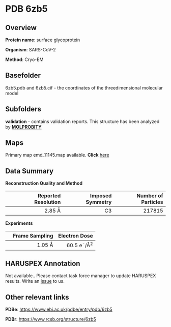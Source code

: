 # PDB 6zb5

## Overview

**Protein name**: surface glycoprotein

**Organism**: SARS-CoV-2

**Method**: Cryo-EM



## Basefolder

6zb5.pdb and 6zb5.cif - the coordinates of the threedimensional molecular model

## Subfolders





**validation** - contains validation reports. This structure has been analyzed by   [**MOLPROBITY**](https://github.com/thorn-lab/coronavirus_structural_task_force/tree/master/pdb/surface_glycoprotein/SARS-CoV-2/6zb5/validation/molprobity)   



## Maps

Primary map emd_11145.map available. **Click** [here](http://ftp.wwpdb.org/pub/emdb/structures/EMD-11145/map/) 

## Data Summary
**Reconstruction Quality and Method**

|   | Reported Resolution | Imposed Symmetry | Number of Particles |
|---|-------------:|----------------:|--------------:|
|   |2.85 Å|C3|217815|

**Experiments**

|   | Frame Sampling | Electron Dose |
|---|-------------:|----------------:|
|   |1.05 Å|60.5 e<sup>-</sup>/Å<sup>2</sup>|

## HARUSPEX Annotation

Not available.. Please contact task force manager to update HARUSPEX results. Write an [issue](https://github.com/thorn-lab/coronavirus_structural_task_force/issues) to us.

## Other relevant links 
**PDBe**:  https://www.ebi.ac.uk/pdbe/entry/pdb/6zb5
 
**PDBr**: https://www.rcsb.org/structure/6zb5 
